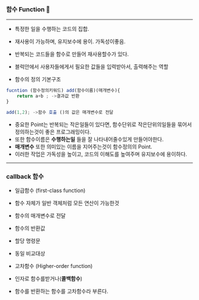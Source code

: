 ### 함수 Function 🤴
---

- 특정한 일을 수행하는 코드의 집합.
-  재사용이 가능하며, 유지보수에 용이. 가독성이좋음.
-  반복되는 코드들을 함수로 만들어 재사용할수가 있다.
-  블럭안에서 사용자들에게서 필요한 값들을 입력받아서, 출력해주는 역할

- 함수의 정의 기본구조
```javascript
fucntion (함수정의키워드) add(함수이름)(매개변수){
    return a+b ; ->결과값 반환
}

add(1,2); ->함수 호출 ()의 값은 매개변수로 전달
```
- 중요한 Point는 반복되는 작은일들이 있다면, 함수단위로 작은단위의일들을 묶어서 정의하는것이 좋은 프로그래밍이다.
- 또한  함수이름은 **수행하는일** 들을 잘 나타내어줄수있게 만들어야한다.
-  **매개변수** 또한 의미있는 이름을 지어주는것이 함수정의의 Point.
-  이러한 작업은 가독성을 높이고, 코드의 이해도를 높여주며 유지보수에 용이하다.

---

### callback 함수

- 일급함수 (first-class function)
- 함수 자체가 일반 객체처럼 모든 연산이 가능한것
- 함수의 매개변수로 전달
- 함수의 반환값
- 할당 명령문
- 동일 비교대상

- 고차함수 (Higher-order function)
- 인자로 함수를받거나(**콜백함수**)
- 함수를 반환하는 함수를 고차함수라 부른다.
